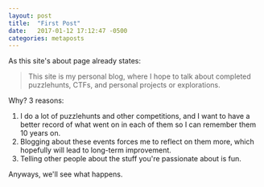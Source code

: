 ```yaml
---
layout: post
title:  "First Post"
date:   2017-01-12 17:12:47 -0500
categories: metaposts
---
```


As this site's about page already states:

>This site is my personal blog, where I hope to talk about completed puzzlehunts, CTFs, and personal projects or explorations.

Why? 3 reasons:

1. I do a lot of puzzlehunts and other competitions, and I want to have a better record of what went on in each of them so I can remember them 10 years on.
2. Blogging about these events forces me to reflect on them more, which hopefully will lead to long-term improvement.
3. Telling other people about the stuff you're passionate about is fun.


Anyways, we'll see what happens.
